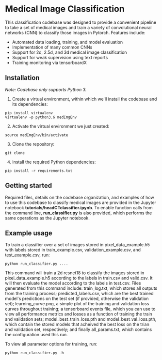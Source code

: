 # Medical Image Classification

This classification codebase was designed to provide a convenient pipeline to take a set of medical images and train a variety of convolutional neural networks (CNN) to classify those images in Pytorch. Features include:

- Automated data loading, training, and model evaluation
- Implementation of many common CNNs
- Support for 2d, 2.5d, and 3d medical image classification
- Support for weak supervision using text reports
- Training monitoring via tensorboardX

## Installation 

*Note: Codebase only supports Python 3.*

1. Create a virtual environment, within which we'll install the codebase and its dependencies:
```
pip install virtualenv
virtualenv -p python3.6 medImgEnv
```

2. Activate the virtual environment we just created:
```
source medImgEnv/bin/activate
```

3. Clone the repository:
```
git clone 
```

4. Install the required Python dependencies: 
```
pip install -r requirements.txt
```

## Getting started
Required files, details on the codebase organization, and examples of how to use this codebase to classify medical images are provided in the Jupyter notebook __tutorials/headCTclassifier.ipynb__. To enable function calls from the command line, __run_classifier.py__ is also provided, which performs the same operations as the Jupyter notebook.

## Example usage
To train a classifier over a set of images stored in pixel_data_example.h5 with labels stored in train_example.csv, validation_example.csv, and test_example.csv, run:
```
python run_classifier.py ....
```
This command will train a 2d resnet18 to classify the images stored in pixel_data_example.h5 according to the labels in train.csv and valid.csv. It will then evaluate the model according to the labels in test.csv. Files generated from this command include: train_log.txt, which stores all outputs from the training process; predicted_labels.csv, which are the best trained model's predictions on the test set (if provided, otherwise the validation set); learning_curve.png, a simple plot of the training and validation loss curves throughout training; a tensorboard events file, which you can use to view all performance metrics and losses as a function of training the train and validation sets; model_best_train_loss.pth and model_best_val_loss.pth, which contain the stored models that acheived the best loss on the trian and validation set, respectively; and finally all_params.txt, which contains the configuration used this run.

To view all parameter options for training, run:

```
python run_classifier.py -h
```
